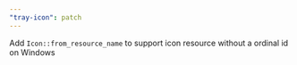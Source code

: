 ```yaml
---
"tray-icon": patch
---
```


Add `Icon::from_resource_name` to support icon resource without a ordinal id on Windows
